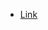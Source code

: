 - [Link](https://helpful-whale-624.notion.site/Data-pipelines-with-Apache-Airflow-777456568ce0431685488f50c7e10dfa?pvs=74)
